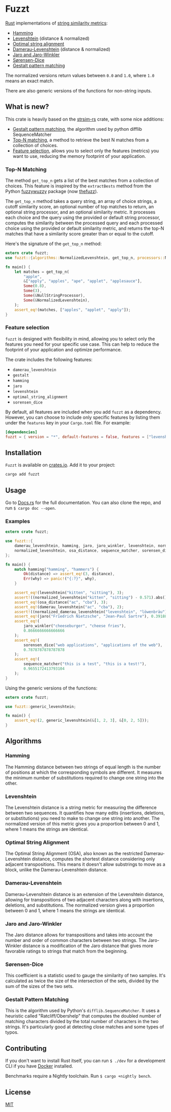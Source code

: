 # Fuzzt

[Rust](https://www.rust-lang.org) implementations of
[string similarity metrics]:

- [Hamming](#hamming)
- [Levenshtein](#levenshtein) (distance & normalized)
- [Optimal string alignment](#optimal-string-alignment)
- [Damerau-Levenshtein](#damerau-levenshtein) (distance & normalized)
- [Jaro and Jaro-Winkler](#jaro-and-jaro-winkler)
- [Sørensen-Dice](#sørensen-dice)
- [Gestalt pattern matching](#gestalt-pattern-matching)

The normalized versions return values between `0.0` and `1.0`, where `1.0` means
an exact match.

There are also generic versions of the functions for non-string inputs.

## What is new?

This crate is heavily based on the
[strsim-rs](https://github.com/rapidfuzz/strsim-rs) crate, with some nice
additions:

- [Gestalt pattern matching](#gestalt-pattern-matching), the algorithm used by
  python difflib SequenceMatcher
- [Top-N matching](#top-n-matching), a method to retrieve the best N matches
  from a collection of choices.
- [Feature selection](#feature-selection), allows you to select only the
  features (metrics) you want to use, reducing the memory footprint of your
  application.

### Top-N Matching

The method `get_top_n` gets a list of the best matches from a collection of
choices. This feature is inspired by the `extractBests` method from the Python
[fuzzywuzzy](https://github.com/seatgeek/fuzzywuzzy) package (now
[thefuzz](https://github.com/seatgeek/thefuzz)).

The `get_top_n` method takes a query string, an array of choice strings, a
cutoff similarity score, an optional number of top matches to return, an
optional string processor, and an optional similarity metric. It processes each
choice and the query using the provided or default string processor, computes
the similarity between the processed query and each processed choice using the
provided or default similarity metric, and returns the top-N matches that have a
similarity score greater than or equal to the cutoff.

Here's the signature of the `get_top_n` method:

```rust
extern crate fuzzt;
use fuzzt::{algorithms::NormalizedLevenshtein, get_top_n, processors::NullStringProcessor};

fn main() {
    let matches = get_top_n(
        "apple",
        &["apply", "apples", "ape", "applet", "applesauce"],
        Some(0.8),
        Some(3),
        Some(&NullStringProcessor),
        Some(&NormalizedLevenshtein),
    );
    assert_eq!(matches, ["apples", "applet", "apply"]);
}
```

### Feature selection

`fuzzt` is designed with flexibility in mind, allowing you to select only the
features you need for your specific use case. This can help to reduce the
footprint of your application and optimize performance.

The crate includes the following features:

- `damerau_levenshtein`
- `gestalt`
- `hamming`
- `jaro`
- `levenshtein`
- `optimal_string_alignment`
- `sorensen_dice`

By default, all features are included when you add `fuzzt` as a dependency.
However, you can choose to include only specific features by listing them under
the `features` key in your `Cargo.toml` file. For example:

```toml
[dependencies]
fuzzt = { version = "*", default-features = false, features = ["levenshtein", "jaro"] }
```

## Installation

`Fuzzt` is available on [crates.io](https://crates.io/crates/fuzzt). Add it to
your project:

```sh
cargo add fuzzt
```

## Usage

Go to [Docs.rs](https://docs.rs/fuzzt/) for the full documentation. You can also
clone the repo, and run `$ cargo doc --open`.

### Examples

```rust
extern crate fuzzt;

use fuzzt::{
    damerau_levenshtein, hamming, jaro, jaro_winkler, levenshtein, normalized_damerau_levenshtein,
    normalized_levenshtein, osa_distance, sequence_matcher, sorensen_dice,
};

fn main() {
    match hamming("hamming", "hammers") {
        Ok(distance) => assert_eq!(3, distance),
        Err(why) => panic!("{:?}", why),
    }

    assert_eq!(levenshtein("kitten", "sitting"), 3);
    assert!((normalized_levenshtein("kitten", "sitting") - 0.571).abs() < 0.001);
    assert_eq!(osa_distance("ac", "cba"), 3);
    assert_eq!(damerau_levenshtein("ac", "cba"), 2);
    assert!((normalized_damerau_levenshtein("levenshtein", "löwenbräu") - 0.272).abs() < 0.001);
    assert_eq!(jaro("Friedrich Nietzsche", "Jean-Paul Sartre"), 0.3918859649122807);
    assert_eq!(
        jaro_winkler("cheeseburger", "cheese fries"),
        0.8666666666666666
    );
    assert_eq!(
        sorensen_dice("web applications", "applications of the web"),
        0.7878787878787878
    );
    assert_eq!(
        sequence_matcher("this is a test", "this is a test!"),
        0.9655172413793104
    );
}
```

Using the generic versions of the functions:

```rust
extern crate fuzzt;

use fuzzt::generic_levenshtein;

fn main() {
    assert_eq!(2, generic_levenshtein(&[1, 2, 3], &[0, 2, 5]));
}
```

## Algorithms

### Hamming

The Hamming distance between two strings of equal length is the number of
positions at which the corresponding symbols are different. It measures the
minimum number of substitutions required to change one string into the other.

### Levenshtein

The Levenshtein distance is a string metric for measuring the difference between
two sequences. It quantifies how many edits (insertions, deletions, or
substitutions) you need to make to change one string into another. The
normalized version of this metric gives you a proportion between 0 and 1, where
1 means the strings are identical.

### Optimal String Alignment

The Optimal String Alignment (OSA), also known as the restricted
Damerau-Levenshtein distance, computes the shortest distance considering only
adjacent transpositions. This means it doesn't allow substrings to move as a
block, unlike the Damerau-Levenshtein distance.

### Damerau-Levenshtein

Damerau-Levenshtein distance is an extension of the Levenshtein distance,
allowing for transpositions of two adjacent characters along with insertions,
deletions, and substitutions. The normalized version gives a proportion between
0 and 1, where 1 means the strings are identical.

### Jaro and Jaro-Winkler

The Jaro distance allows for transpositions and takes into account the number
and order of common characters between two strings. The Jaro-Winkler distance is
a modification of the Jaro distance that gives more favorable ratings to strings
that match from the beginning.

### Sørensen-Dice

This coefficient is a statistic used to gauge the similarity of two samples.
It's calculated as twice the size of the intersection of the sets, divided by
the sum of the sizes of the two sets.

### Gestalt Pattern Matching

This is the algorithm used by Python's `difflib.SequenceMatcher`. It uses a
heuristic called "Ratcliff/Obershelp" that computes the doubled number of
matching characters divided by the total number of characters in the two
strings. It's particularly good at detecting close matches and some types of
typos.

## Contributing

If you don't want to install Rust itself, you can run `$ ./dev` for a
development CLI if you have [Docker] installed.

Benchmarks require a Nightly toolchain. Run `$ cargo +nightly bench`.

## License

[MIT](https://github.com/luizvbo/fuzzt/blob/main/LICENSE)

[string similarity metrics]: http://en.wikipedia.org/wiki/String_metric
[Damerau-Levenshtein]: http://en.wikipedia.org/wiki/Damerau%E2%80%93Levenshtein_distance
[Jaro and Jaro-Winkler]: http://en.wikipedia.org/wiki/Jaro%E2%80%93Winkler_distance
[Levenshtein]: http://en.wikipedia.org/wiki/Levenshtein_distance
[Hamming]: http://en.wikipedia.org/wiki/Hamming_distance
[Optimal string alignment]: https://en.wikipedia.org/wiki/Damerau%E2%80%93Levenshtein_distance#Optimal_string_alignment_distance
[Sørensen-Dice]: http://en.wikipedia.org/wiki/S%C3%B8rensen%E2%80%93Dice_coefficient
[Gestalt pattern matching]: https://en.wikipedia.org/wiki/Gestalt_pattern_matching
[Docker]: https://docs.docker.com/engine/installation/
